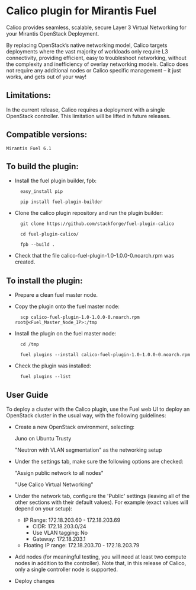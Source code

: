 Calico plugin for Mirantis Fuel
===============================

Calico provides seamless, scalable, secure Layer 3 Virtual Networking for your
Mirantis OpenStack Deployment.

By replacing OpenStack’s native networking model, Calico targets deployments 
where the vast majority of workloads only require L3 connectivity, providing 
efficient, easy to troubleshoot networking, without the complexity and 
inefficiency of overlay networking models. Calico does not require any 
additional nodes or Calico specific management – it just works, and gets out 
of your way!

Limitations:
------------

In the current release, Calico requires a deployment with a single OpenStack
controller. This limitation will be lifted in future releases.

Compatible versions:
--------------------

	Mirantis Fuel 6.1


To build the plugin:
--------------------

- Install the fuel plugin builder, fpb:

		easy_install pip

		pip install fuel-plugin-builder

- Clone the calico plugin repository and run the plugin builder:

		git clone https://github.com/stackforge/fuel-plugin-calico

		cd fuel-plugin-calico/

		fpb --build .

- Check that the file calico-fuel-plugin-1.0-1.0.0-0.noarch.rpm was created.


To install the plugin:
----------------------

- Prepare a clean fuel master node.

- Copy the plugin onto the fuel master node:

		scp calico-fuel-plugin-1.0-1.0.0-0.noarch.rpm root@<Fuel_Master_Node_IP>:/tmp

- Install the plugin on the fuel master node:

		cd /tmp

		fuel plugins --install calico-fuel-plugin-1.0-1.0.0-0.noarch.rpm

- Check the plugin was installed:

		fuel plugins --list


User Guide
----------

To deploy a cluster with the Calico plugin, use the Fuel web UI to deploy an
OpenStack cluster in the usual way, with the following guidelines:

- Create a new OpenStack environment, selecting:

	Juno on Ubuntu Trusty

	"Neutron with VLAN segmentation" as the networking setup

- Under the settings tab, make sure the following options are checked:

	"Assign public network to all nodes"

	"Use Calico Virtual Networking"

- Under the network tab, configure the 'Public' settings (leaving all of the 
  other sections with their default values). For example (exact values will
  depend on your setup):

	- IP Range: 172.18.203.60 - 172.18.203.69
        - CIDR: 172.18.203.0/24
        - Use VLAN tagging: No
        - Gateway: 172.18.203.1 
	- Floating IP range: 172.18.203.70 - 172.18.203.79

- Add nodes (for meaningful testing, you will need at least two compute nodes
  in addition to the controller). Note that, in this release of Calico, only
  a single controller node is supported.

- Deploy changes
